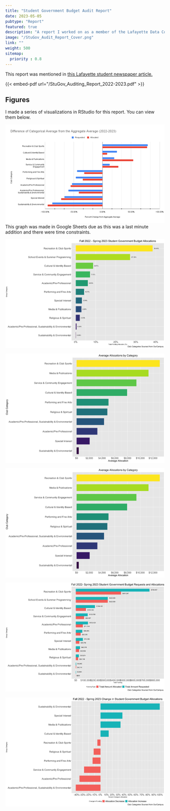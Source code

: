 ```yaml
---
title: "Student Government Budget Audit Report"
date: 2023-05-05
pubtype: "Report"
featured: true
description: "A report I worked on as a member of the Lafayette Data Community. We were tasked by Student Government to audit their budget for the 2022 - 2023 academic year."
image: "/StuGov_Audit_Report_Cover.png"
link: ""
weight: 500
sitemap:
  priority : 0.8
---
```

This report was mentioned in [this Lafayette student newspaper article.](https://lafayettestudentnews.com/149091/news/data-community-club-breaks-down-student-government-budget/)

{{< embed-pdf url="/StuGov_Auditing_Report_2022-2023.pdf" >}}

## Figures

I made a series of visualizations in RStudio for this report. You can view them below.

![Difference of categorical average funding from the aggregate average](/stugov_report_visualizations/diff_cat_avg_agg_avg.png) This graph was made in Google Sheets due as this was a last minute addition and there were time constraints.

![Percent breakdown of budget allocations](/stugov_report_visualizations/all_prop_by_category.png)

![Average budget allocations by club category](/stugov_report_visualizations/avg_alls.png)

![Average budget allocations by club category](/stugov_report_visualizations/avg_alls.png)

![Amount requested vs amount allocated by club category](/stugov_report_visualizations/req_vs_all.png)

![Percent change in funding allocation from Fall 2022 semester - Spring 2023 semester](/stugov_report_visualizations/pct_change_semesters.png)